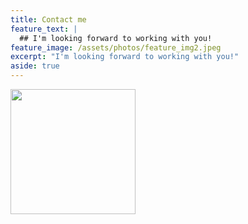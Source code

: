 ```yaml
---
title: Contact me
feature_text: |
  ## I'm looking forward to working with you!
feature_image: /assets/photos/feature_img2.jpeg
excerpt: "I'm looking forward to working with you!"
aside: true
---
```

<!-- Add the Swiper CSS -->
<link rel="stylesheet" href="https://unpkg.com/swiper/swiper-bundle.min.css" />

<!-- The photo slider -->
<div class="swiper-container">
  <div class="swiper-wrapper">
    <div class="swiper-slide">
      <a href="/assets/photos/hyehua_my_photo_large.jpeg" data-lightbox="my-photos">
        <img src="/assets/photos/hyehua_my_photo.jpeg" alt="" width="200" height="200">
      </a>
    </div>
    <!-- Add more photos here -->
  </div>
  <!-- Add pagination here -->
  <div class="swiper-pagination"></div>
</div>

<!-- Add the Swiper JavaScript -->
<script src="https://unpkg.com/swiper/swiper-bundle.min.js"></script>

<!-- Initialize the Swiper -->
<script>
  var swiper = new Swiper('.swiper-container', {
    pagination: {
      el: '.swiper-pagination',
      clickable: true,
    },
  });
</script>
